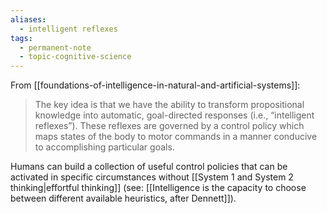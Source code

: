 ```yaml
---
aliases:
  - intelligent reflexes
tags:
  - permanent-note
  - topic-cognitive-science
---
```

From [[foundations-of-intelligence-in-natural-and-artificial-systems]]:
>The key idea is that we have the ability to transform propositional knowledge into automatic, goal-directed responses (i.e., “intelligent reflexes”). These reflexes are governed by a control policy which maps states of the body to motor commands in a manner conducive to accomplishing particular goals.

Humans can build a collection of useful control policies that can be activated in specific circumstances without [[System 1 and System 2 thinking|effortful thinking]] (see: [[Intelligence is the capacity to choose between different available heuristics, after Dennett]]).
